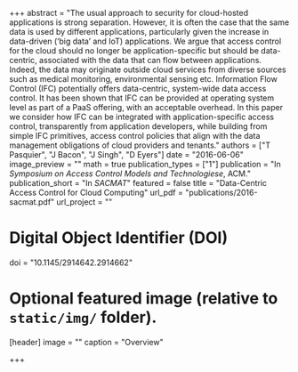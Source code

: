 +++
abstract = "The usual approach to security for cloud-hosted applications is strong separation. However, it is often the case that the same data is used by different applications, particularly given the increase in data-driven (‘big data’ and IoT) applications. We argue that access control for the cloud should no longer be application-specific but should be data-centric, associated with the data that can flow between applications. Indeed, the data may originate outside cloud services from diverse sources such as medical monitoring, environmental sensing etc. Information Flow Control (IFC) potentially offers data-centric, system-wide data access control. It has been shown that IFC can be provided at operating system level as part of a PaaS offering, with an acceptable overhead. In this paper we consider how IFC can be integrated with application-specific access control, transparently from application developers, while building from simple IFC primitives, access control policies that align with the data management obligations of cloud providers and tenants."
authors = ["T Pasquier", "J Bacon", "J Singh", "D Eyers"]
date = "2016-06-06"
image_preview = ""
math = true
publication_types = ["1"]
publication = "In *Symposium on Access Control Models and Technologiese*, ACM."
publication_short = "In *SACMAT*"
featured = false
title = "Data-Centric Access Control for Cloud Computing"
url_pdf = "publications/2016-sacmat.pdf"
url_project = ""

# Digital Object Identifier (DOI)
doi = "10.1145/2914642.2914662"

# Optional featured image (relative to `static/img/` folder).
[header]
image = ""
caption = "Overview"

+++
